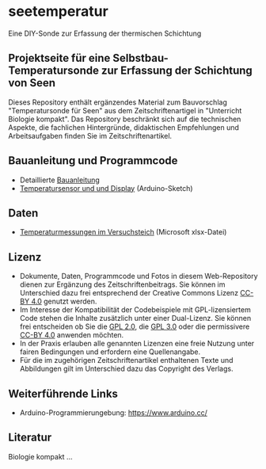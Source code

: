 # seetemperatur
 Eine DIY-Sonde zur Erfassung der thermischen Schichtung

## Projektseite für eine Selbstbau-Temperatursonde zur Erfassung der Schichtung von Seen

Dieses Repository enthält ergänzendes Material zum Bauvorschlag "Temperatursonde für Seen" aus dem Zeitschriftenartigel in "Unterricht Biologie kompakt". 
Das Repository beschränkt sich auf die technischen Aspekte, die fachlichen Hintergründe, didaktischen Empfehlungen und Arbeitsaufgaben finden Sie im Zeitschriftenartikel.

## Bauanleitung und Programmcode

* Detaillierte [Bauanleitung](https://tpetzoldt.github.io/seetemperatur/bauanleitung.html)
* [Temperatursensor und und Display](code/t-sensor-display/) (Arduino-Sketch)

## Daten

* [Temperaturmessungen im Versuchsteich](daten/versuchsteich-jun2023-10min.xlsx) (Microsoft xlsx-Datei)

## Lizenz

* Dokumente, Daten, Programmcode und Fotos in diesem Web-Repository dienen zur Ergänzung des Zeitschriftenbeitrags. Sie können im Unterschied dazu frei entsprechend der Creative Commons Lizenz [CC-BY 4.0](https://creativecommons.org/licenses/by/4.0/deed.de) genutzt werden.
* Im Interesse der Kompatibilität der Codebeispiele mit GPL-lizensiertem Code stehen die Inhalte zusätzlich unter einer Dual-Lizenz. 
  Sie können frei entscheiden ob Sie die [GPL 2.0](https://www.gnu.de/documents/gpl-2.0.de.html), die [GPL 3.0](https://www.gnu.de/documents/gpl-3.0.de.html) oder die permissivere [CC-BY 4.0](https://creativecommons.org/licenses/by/4.0/deed.de) anwenden möchten.
* In der Praxis erlauben alle genannten Lizenzen eine freie Nutzung unter fairen Bedingungen und erfordern eine Quellenangabe.
* Für die im zugehörigen Zeitschriftenartikel enthaltenen Texte und Abbildungen gilt im Unterschied dazu das Copyright des Verlags.

## Weiterführende Links

* Arduino-Programmierungebung: https://www.arduino.cc/

## Literatur

Biologie kompakt ...
